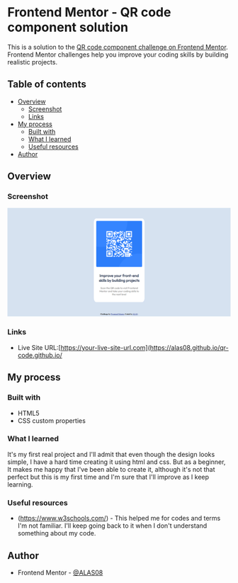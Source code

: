 # Frontend Mentor - QR code component solution

This is a solution to the [QR code component challenge on Frontend Mentor](https://www.frontendmentor.io/challenges/qr-code-component-iux_sIO_H). Frontend Mentor challenges help you improve your coding skills by building realistic projects. 

## Table of contents

- [Overview](#overview)
  - [Screenshot](#screenshot)
  - [Links](#links)
- [My process](#my-process)
  - [Built with](#built-with)
  - [What I learned](#what-i-learned)
  - [Useful resources](#useful-resources)
- [Author](#author)


## Overview

### Screenshot

![QR-Code](QR-CODE.png)

### Links

- Live Site URL:[https://your-live-site-url.com](https://alas08.github.io/qr-code.github.io/

## My process

### Built with

- HTML5 
- CSS custom properties

### What I learned

It's my first real project and I'll admit that even though the design looks simple, I have a hard time creating it using html and css. But as a beginner, It makes me happy that I've been able to create it, although it's not that perfect but this is my first time and I'm sure that I'll improve as I keep learning.

### Useful resources

- (https://www.w3schools.com/) - This helped me for codes and terms I'm not familiar. I'll keep going back to it when I don't understand something about my code.


## Author

- Frontend Mentor - [@ALAS08](https://www.frontendmentor.io/profile/ALAS08)


